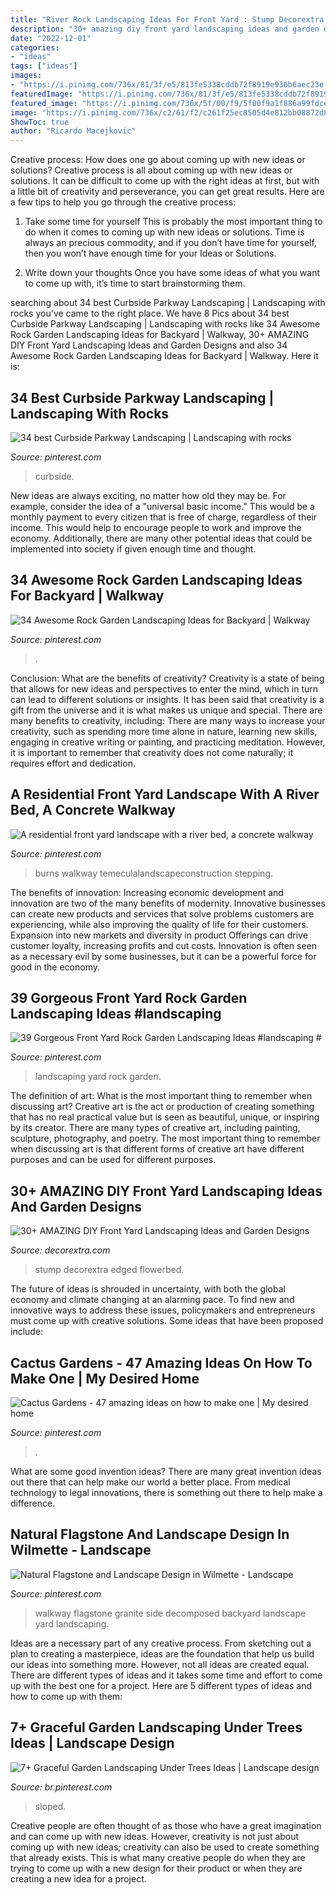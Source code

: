 ```yaml
---
title: "River Rock Landscaping Ideas For Front Yard : Stump Decorextra Edged Flowerbed"
description: "30+ amazing diy front yard landscaping ideas and garden designs"
date: "2022-12-01"
categories:
- "ideas"
tags: ["ideas"]
images:
- "https://i.pinimg.com/736x/81/3f/e5/813fe5338cddb72f8919e936b6aec23e.jpg"
featuredImage: "https://i.pinimg.com/736x/81/3f/e5/813fe5338cddb72f8919e936b6aec23e.jpg"
featured_image: "https://i.pinimg.com/736x/5f/00/f9/5f00f9a1f886a99fdce60cf84bbc6b11.jpg"
image: "https://i.pinimg.com/736x/c2/61/f2/c261f25ec8505d4e812bb08872d8ae0c.jpg"
ShowToc: true
author: "Ricardo Macejkovic"
---
```



Creative process: How does one go about coming up with new ideas or solutions?
Creative process is all about coming up with new ideas or solutions. It can be difficult to come up with the right ideas at first, but with a little bit of creativity and perseverance, you can get great results. Here are a few tips to help you go through the creative process:
1. Take some time for yourself 
This is probably the most important thing to do when it comes to coming up with new ideas or solutions. Time is always an precious commodity, and if you don’t have time for yourself, then you won’t have enough time for your Ideas or Solutions.

2. Write down your thoughts 
Once you have some ideas of what you want to come up with, it’s time to start brainstorming them.

	

		
searching about 34 best Curbside Parkway Landscaping | Landscaping with rocks you've came to the right place. We have 8 Pics about 34 best Curbside Parkway Landscaping | Landscaping with rocks like 34 Awesome Rock Garden Landscaping Ideas for Backyard | Walkway, 30+ AMAZING DIY Front Yard Landscaping Ideas and Garden Designs and also 34 Awesome Rock Garden Landscaping Ideas for Backyard | Walkway. Here it is:
		
    
## 34 Best Curbside Parkway Landscaping | Landscaping With Rocks

<img loading=lazy src="https://i.pinimg.com/736x/c2/61/f2/c261f25ec8505d4e812bb08872d8ae0c.jpg" onerror="this.onerror=null;this.src='https://tse4.mm.bing.net/th?id=OIP.m-LqwnwCZPCrN2zyKyzlfgHaJ3&amp;pid=15.1';" alt="34 best Curbside Parkway Landscaping | Landscaping with rocks">

_Source: pinterest.com_

>curbside. 

	

New ideas are always exciting, no matter how old they may be. For example, consider the idea of a "universal basic income." This would be a monthly payment to every citizen that is free of charge, regardless of their income. This would help to encourage people to work and improve the economy. Additionally, there are many other potential ideas that could be implemented into society if given enough time and thought.

    
## 34 Awesome Rock Garden Landscaping Ideas For Backyard | Walkway

<img loading=lazy src="https://i.pinimg.com/736x/81/3f/e5/813fe5338cddb72f8919e936b6aec23e.jpg" onerror="this.onerror=null;this.src='https://tse3.mm.bing.net/th?id=OIP.UmSQe1Vcg0DUSLYUPiy4mQHaJ-&amp;pid=15.1';" alt="34 Awesome Rock Garden Landscaping Ideas for Backyard | Walkway">

_Source: pinterest.com_

>. 

	

Conclusion: What are the benefits of creativity?
Creativity is a state of being that allows for new ideas and perspectives to enter the mind, which in turn can lead to different solutions or insights. It has been said that creativity is a gift from the universe and it is what makes us unique and special. There are many benefits to creativity, including: 
There are many ways to increase your creativity, such as spending more time alone in nature, learning new skills, engaging in creative writing or painting, and practicing meditation. However, it is important to remember that creativity does not come naturally; it requires effort and dedication.

    
## A Residential Front Yard Landscape With A River Bed, A Concrete Walkway

<img loading=lazy src="https://i.pinimg.com/736x/75/e1/4e/75e14e273f6a14acae50d4ed3eff722c.jpg" onerror="this.onerror=null;this.src='https://tse4.mm.bing.net/th?id=OIP.t0Il6Tib8kW8lIAr4Z863AHaFj&amp;pid=15.1';" alt="A residential front yard landscape with a river bed, a concrete walkway">

_Source: pinterest.com_

>burns walkway temeculalandscapeconstruction stepping. 

	

The benefits of innovation:
Increasing economic development and innovation are two of the many benefits of modernity. Innovative businesses can create new products and services that solve problems customers are experiencing, while also improving the quality of life for their customers. Expansion into new markets and diversity in product Offerings can drive customer loyalty, increasing profits and cut costs. Innovation is often seen as a necessary evil by some businesses, but it can be a powerful force for good in the economy.

    
## 39 Gorgeous Front Yard Rock Garden Landscaping Ideas #landscaping #

<img loading=lazy src="https://i.pinimg.com/736x/22/c7/ff/22c7ff594277cdfedee6f9c1f6990e38.jpg" onerror="this.onerror=null;this.src='https://tse1.mm.bing.net/th?id=OIP.tPpYOV6jonQ8ktiTrlrbzQHaJ3&amp;pid=15.1';" alt="39 Gorgeous Front Yard Rock Garden Landscaping Ideas #landscaping #">

_Source: pinterest.com_

>landscaping yard rock garden. 

	

The definition of art: What is the most important thing to remember when discussing art?
Creative art is the act or production of creating something that has no real practical value but is seen as beautiful, unique, or inspiring by its creator. There are many types of creative art, including painting, sculpture, photography, and poetry. The most important thing to remember when discussing art is that different forms of creative art have different purposes and can be used for different purposes.

    
## 30+ AMAZING DIY Front Yard Landscaping Ideas And Garden Designs

<img loading=lazy src="https://decorextra.com/wp-content/uploads/2017/06/Tree-Stump-Planter-Front-Yard-Landscaping-Ideas-and-projects.jpg" onerror="this.onerror=null;this.src='https://tse4.mm.bing.net/th?id=OIP.imG-Wmpf5AgvYy-HBPyHIAHaLH&amp;pid=15.1';" alt="30+ AMAZING DIY Front Yard Landscaping Ideas and Garden Designs">

_Source: decorextra.com_

>stump decorextra edged flowerbed. 

	

The future of ideas is shrouded in uncertainty, with both the global economy and climate changing at an alarming pace. To find new and innovative ways to address these issues, policymakers and entrepreneurs must come up with creative solutions. Some ideas that have been proposed include: 

    
## Cactus Gardens - 47 Amazing Ideas On How To Make One | My Desired Home

<img loading=lazy src="https://i.pinimg.com/736x/5f/00/f9/5f00f9a1f886a99fdce60cf84bbc6b11.jpg" onerror="this.onerror=null;this.src='https://tse2.mm.bing.net/th?id=OIP.kdlfcflRi58h35NHKM4u-gHaKD&amp;pid=15.1';" alt="Cactus Gardens - 47 amazing ideas on how to make one | My desired home">

_Source: pinterest.com_

>. 

	

What are some good invention ideas?
There are many great invention ideas out there that can help make our world a better place. From medical technology to legal innovations, there is something out there to help make a difference.

    
## Natural Flagstone And Landscape Design In Wilmette - Landscape

<img loading=lazy src="https://i.pinimg.com/736x/c6/8a/a1/c68aa13c312b5bb02a7fdb59542dde24--decomposed-granite-walkway-flagstone-walkway.jpg" onerror="this.onerror=null;this.src='https://tse3.mm.bing.net/th?id=OIP.6DQQtsUbCYM2nv9y1quM0wHaM0&amp;pid=15.1';" alt="Natural Flagstone and Landscape Design in Wilmette - Landscape">

_Source: pinterest.com_

>walkway flagstone granite side decomposed backyard landscape yard landscaping. 

	

Ideas are a necessary part of any creative process. From sketching out a plan to creating a masterpiece, ideas are the foundation that help us build our ideas into something more. However, not all ideas are created equal. There are different types of ideas and it takes some time and effort to come up with the best one for a project. Here are 5 different types of ideas and how to come up with them: 

    
## 7+ Graceful Garden Landscaping Under Trees Ideas | Landscape Design

<img loading=lazy src="https://i.pinimg.com/736x/3c/8f/79/3c8f79c12ffb90ace52ea2f5e34fd4d5.jpg" onerror="this.onerror=null;this.src='https://tse1.mm.bing.net/th?id=OIP.W4Mv0BOB9dVieAYZ9zFqrAHaK8&amp;pid=15.1';" alt="7+ Graceful Garden Landscaping Under Trees Ideas | Landscape design">

_Source: br.pinterest.com_

>sloped. 

	

Creative people are often thought of as those who have a great imagination and can come up with new ideas. However, creativity is not just about coming up with new ideas; creativity can also be used to create something that already exists. This is what many creative people do when they are trying to come up with a new design for their product or when they are creating a new idea for a project.

